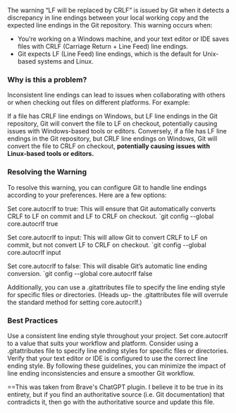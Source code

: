 The warning “LF will be replaced by CRLF” is issued by Git when it detects a discrepancy in line endings between your local working copy and the expected line endings in the Git repository. This warning occurs when:

- You’re working on a Windows machine, and your text editor or IDE saves files with CRLF (Carriage Return + Line Feed) line endings.
- Git expects LF (Line Feed) line endings, which is the default for Unix-based systems and Linux.

### Why is this a problem?
Inconsistent line endings can lead to issues when collaborating with others or when checking out files on different platforms. For example:

If a file has CRLF line endings on Windows, but LF line endings in the Git repository, Git will convert the file to LF on checkout, potentially causing issues with Windows-based tools or editors.
Conversely, if a file has LF line endings in the Git repository, but CRLF line endings on Windows, Git will convert the file to CRLF on checkout, **potentially causing issues with Linux-based tools or editors.**

### Resolving the Warning
To resolve this warning, you can configure Git to handle line endings according to your preferences. Here are a few options:

Set core.autocrlf to true: This will ensure that Git automatically converts CRLF to LF on commit and LF to CRLF on checkout.
`git config --global core.autocrlf true

Set core.autocrlf to input: This will allow Git to convert CRLF to LF on commit, but not convert LF to CRLF on checkout.
`git config --global core.autocrlf input

Set core.autocrlf to false: This will disable Git’s automatic line ending conversion.
`git config --global core.autocrlf false

Additionally, you can use a .gitattributes file to specify the line ending style for specific files or directories. (Heads up- the .gitattributes file will overrule the standard method for setting core.autocrlf.)

### Best Practices
Use a consistent line ending style throughout your project.
Set core.autocrlf to a value that suits your workflow and platform.
Consider using a .gitattributes file to specify line ending styles for specific files or directories.
Verify that your text editor or IDE is configured to use the correct line ending style.
By following these guidelines, you can minimize the impact of line ending inconsistencies and ensure a smoother Git workflow.

==This was taken from Brave's ChatGPT plugin. I believe it to be true in its entirety, but if you find an authoritative source (i.e. Git documentation) that contradicts it, then go with the authoritative source and update this file. 